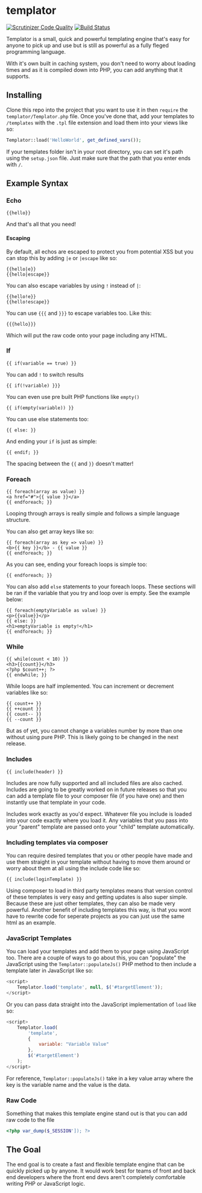 # templator

[![Scrutinizer Code Quality](https://scrutinizer-ci.com/g/DrRoach/templator/badges/quality-score.png?b=master)](https://scrutinizer-ci.com/g/DrRoach/templator/?branch=master)
[![Build Status](https://scrutinizer-ci.com/g/DrRoach/templator/badges/build.png?b=master)](https://scrutinizer-ci.com/g/DrRoach/templator/build-status/master)

Templator is a small, quick and powerful templating engine that's easy for anyone to pick up and use but is still as powerful as a fully fleged programming language.

With it's own built in caching system, you don't need to worry about loading times and as it is compiled down into PHP, you can add anything that it supports.

Installing
---
Clone this repo into the project that you want to use it in then `require` the `templator/Templator.php` file. Once you've done that, add your templates to `/templates` with the `.tpl` file extension and load them into your views like so:
```php
Templator::load('HelloWorld', get_defined_vars());
```

If your templates folder isn't in your root directory, you can set it's path using the `setup.json` file. Just make sure that the path that you enter ends with `/`.

Example Syntax
---

### Echo

```
{{hello}}
```

And that's all that you need!

#### Escaping

By default, all echos are escaped to protect you from potential XSS but you can stop this by adding `|e` or `|escape` like so:

```
{{hello|e}}
{{hello|escape}}
```

You can also escape variables by using `!` instead of `|`:

```
{{hello!e}}
{{hello!escape}}
```

You can use `{{{` and `}}}` to escape variables too. Like this:

```
{{{hello}}}
```

Which will put the raw code onto your page including any HTML.

### If

```
{{ if(variable == true) }}
```

You can add `!` to switch results

```
{{ if(!variable) }}}
```

You can even use pre built PHP functions like `empty()`

```
{{ if(empty(variable)) }}
```

You can use else statements too:

```
{{ else: }}
```

And ending your `if` is just as simple:

```
{{ endif; }}
```

The spacing between the `{{` and `}}` doesn't matter!

### Foreach

```
{{ foreach(array as value) }}
<a href="#">{{ value }}</a>
{{ endforeach; }}
```

Looping through arrays is really simple and follows a simple language structure.

You can also get array keys like so:

```
{{ foreach(array as key => value) }}
<b>{{ key }}</b> - {{ value }}
{{ endforeach; }}
```

As you can see, ending your foreach loops is simple too:

```
{{ endforeach; }}
```

You can also add `else` statements to your foreach loops. These sections will be ran if the variable that you try and loop over is empty. See the example below:

```
{{ foreach(emptyVariable as value) }}
<p>{{value}}</p>
{{ else: }}
<h1>emptyVariable is empty!</h1>
{{ endforeach; }}
```

### While

```
{{ while(count < 10) }}
<h3>{{count}}</h3>
<?php $count++; ?>
{{ endwhile; }}
```

While loops are half implemented. You can increment or decrement variables like so:

```
{{ count++ }}
{{ ++count }}
{{ count-- }}
{{ --count }}
```

But as of yet, you cannot change a variables number by more than one without using pure PHP. This is likely going to be changed in the next release.

### Includes

```
{{ include(header) }}
```

Includes are now fully supported and all included files are also cached. Includes are going to be greatly worked on in future releases so that you can add a template file to your composer file (if you have one) and then instantly use that template in your code.

Includes work exactly as you'd expect. Whatever file you include is loaded into your code exactly where you load it. Any variables that you pass into your "parent" template are passed onto your "child" template automatically.

### Including templates via composer

You can require desired templates that you or other people have made and use them straight in your template without having to move them around or worry about them at all using the include code like so:

```
{{ include(loginTemplate) }}
```

Using composer to load in third party templates means that version control of these templates is very easy and getting updates is also super simple. Because these are just other templates, they can also be made very powerful. Another benefit of including templates this way, is that you wont have to rewrite code for seperate projects as you can just use the same html as an example.

### JavaScript Templates

You can load your templates and add them to your page using JavaScript too. There are a couple of ways to go about this, you can "populate" the JavaScript using the `Templator::populateJs()` PHP method to then include a template later in JavaScript like so:

```JavaScript
<script>
    Templator.load('template', null, $('#targetElement'));
</script>
```

Or you can pass data straight into the JavaScript implementation of `load` like so:

```JavaScript
<script>
    Templator.load(
        'template',
        {
            variable: "Variable Value"
        },
        $('#targetElement')
    );
</script>
```

For reference, `Templator::populateJs()` take in a key value array where the key is the variable name and the value is the data.

### Raw Code

Something that makes this template engine stand out is that you can add raw code to the file

```PHP
<?php var_dump($_SESSION']); ?>
```

## The Goal
The end goal is to create a fast and flexible template engine that can be quickly picked up by anyone. It would work best for teams of front and back end developers where the front end devs aren't completely comfortable writing PHP or JavaScript logic.
